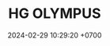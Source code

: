 ---
layout: teamCard
permalink: /team/:title.html
categories: surjohto042024 norteMayo ljmy24 partido1 partido3  partido4 partido5 partido6  partido8 partido9 partido10 partido11 30
maincover: /assets/logos/HGOLYMPUS.png
puntosLJMAYO24: 20
date: 2024-02-29 10:29:20 +0700
title: HG OLYMPUS
tag: johto042024
color: black
puntosLJ202404: 12
grupo: sur
background: '#F16C38'
cover: /assets/backCard.png
team: HG OLYMPUS
ID: HG
pj: 9
p1:  HGO
r1: 2
rr1: 1
bg1: bg-info
pp1: S.VANGUARD
p2: SOJ
r2: 1
bg2: bg-info
rr2: 2
pp2: HGO
p3:  HGO
r3: 2
bg3: bg-info
rr3: 1
pp3: HG REGIOS
p4:  HGO
r4: 2
bg4: bg-info
rr4: 1
pp4: ZODIAC
p5:  HGO
r5: 3
rr5: 0
bg5: bg-success
pp5: MBO
p6:  HGO
r6: 1
bg6: bg-warning
rr6: 2
pp6: LASTH BREATH
p7:  DFS RUBY
pp7: HGO
p8:  HGO
r8: 3
bg8: bg-success
rr8: 0
pp8: NO SMITE
p9:  HGO
r9: 3
rr9: 0
bg9: bg-success
pp9: JAS
p10:  HGO
r10: 2
rr10: 1
bg10: bg-info
pp10: DFS DMD
p11:  HGO
pp11: T. SATISFACTION
info: 30/05/24
hora: '21:20'
r11: 0
rr11: 0
##torneos
rango: ACERO
bg: 
torneo1: 
tps1: 
tb1: 
timg1: 
---